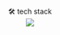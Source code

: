 <header>
</header>


<div align= "center">
 🛠️ tech stack
  <div>
<img src="https://img.shields.io/badge/react-20232a.svg?style=for-the-badge&logo=react&logoColor=61DAFB" />
    
  </div>
</div>
